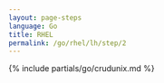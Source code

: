 ```yaml
---
layout: page-steps
language: Go
title: RHEL
permalink: /go/rhel/lh/step/2
---
```


{% include partials/go/crudunix.md %}
